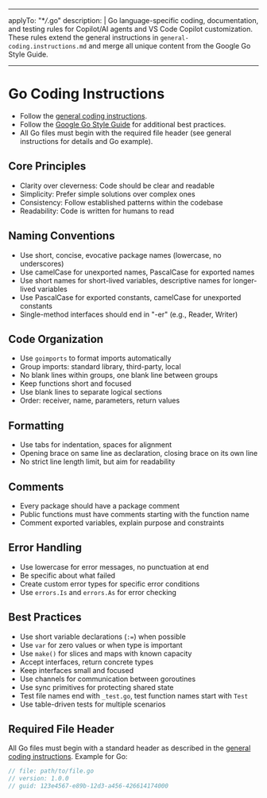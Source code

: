 <!-- file: .github/instructions/go.instructions.md -->
<!-- version: 1.2.0 -->
<!-- guid: 4f5a6b7c-8d9e-0f1a-2b3c-4d5e6f7a8b9c -->
<!-- DO NOT EDIT: This file is managed centrally in ghcommon repository -->
<!-- To update: Create an issue/PR in jdfalk/ghcommon -->

---

applyTo: "\*_/_.go"
description: |
Go language-specific coding, documentation, and testing rules for Copilot/AI agents and VS Code Copilot customization. These rules extend the general instructions in `general-coding.instructions.md` and merge all unique content from the Google Go Style Guide.

---

# Go Coding Instructions

- Follow the [general coding instructions](general-coding.instructions.md).
- Follow the
  [Google Go Style Guide](https://google.github.io/styleguide/go/index.html) for
  additional best practices.
- All Go files must begin with the required file header (see general
  instructions for details and Go example).

## Core Principles

- Clarity over cleverness: Code should be clear and readable
- Simplicity: Prefer simple solutions over complex ones
- Consistency: Follow established patterns within the codebase
- Readability: Code is written for humans to read

## Naming Conventions

- Use short, concise, evocative package names (lowercase, no underscores)
- Use camelCase for unexported names, PascalCase for exported names
- Use short names for short-lived variables, descriptive names for longer-lived
  variables
- Use PascalCase for exported constants, camelCase for unexported constants
- Single-method interfaces should end in "-er" (e.g., Reader, Writer)

## Code Organization

- Use `goimports` to format imports automatically
- Group imports: standard library, third-party, local
- No blank lines within groups, one blank line between groups
- Keep functions short and focused
- Use blank lines to separate logical sections
- Order: receiver, name, parameters, return values

## Formatting

- Use tabs for indentation, spaces for alignment
- Opening brace on same line as declaration, closing brace on its own line
- No strict line length limit, but aim for readability

## Comments

- Every package should have a package comment
- Public functions must have comments starting with the function name
- Comment exported variables, explain purpose and constraints

## Error Handling

- Use lowercase for error messages, no punctuation at end
- Be specific about what failed
- Create custom error types for specific error conditions
- Use `errors.Is` and `errors.As` for error checking

## Best Practices

- Use short variable declarations (`:=`) when possible
- Use `var` for zero values or when type is important
- Use `make()` for slices and maps with known capacity
- Accept interfaces, return concrete types
- Keep interfaces small and focused
- Use channels for communication between goroutines
- Use sync primitives for protecting shared state
- Test file names end with `_test.go`, test function names start with `Test`
- Use table-driven tests for multiple scenarios

## Required File Header

All Go files must begin with a standard header as described in the
[general coding instructions](general-coding.instructions.md). Example for Go:

```go
// file: path/to/file.go
// version: 1.0.0
// guid: 123e4567-e89b-12d3-a456-426614174000
```
